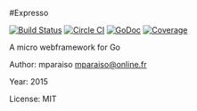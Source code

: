 #Expresso

[![Build Status](https://travis-ci.org/interactiv/expresso.svg?branch=master)](https://travis-ci.org/interactiv/expresso) [![Circle CI](https://circleci.com/gh/interactiv/expresso.svg?style=svg)](https://circleci.com/gh/interactiv/expresso) [![GoDoc](https://godoc.org/github.com/interactiv/expresso?status.svg)](https://godoc.org/github.com/interactiv/expresso) [![Coverage](http://gocover.io/_badge/github.com/interactiv/expresso?0)](http://gocover.io/github.com/interactiv/expresso)

A micro webframework for Go
	
Author:  mparaiso <mparaiso@online.fr>

Year: 2015

License: MIT
